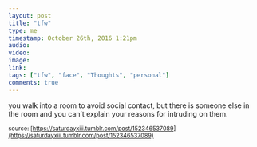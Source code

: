```yaml
---
layout: post
title: "tfw"
type: me
timestamp: October 26th, 2016 1:21pm
audio: 
video: 
image: 
link: 
tags: ["tfw", "face", "Thoughts", "personal"]
comments: true
---
```

you walk into a room to avoid social contact, but there is someone else in the room and you can’t explain your reasons for intruding on them.

<small>source: [https://saturdayxiii.tumblr.com/post/152346537089](https://saturdayxiii.tumblr.com/post/152346537089)</small>
